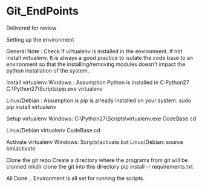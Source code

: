 # Git_EndPoints
Delivered for review

Setting up the environment

General Note : Check if virtualenv is installed in the environment. If not install virtualenv. It is always a good practice to isolate the code base to an environment so that the installing/removing modules doesn't impact the python installation of the system..

Install virtualenv
Windows : Assumption Python is installed in C:Python27
C:\Python27\Scripts\pip.exe virtualenv

Linux/Debian : Assumption is pip is already installed on your system.
sudo pip install virtualenv

Setup virtualenv
Windows:
C:\Python27\Scripts\virtualenv.exe CodeBase
cd <path to CodeBase>

Linux/Debian
virtualenv CodeBase
cd <path to CodeBase>

Activate virtualenv
Windows: 
Scripts\activate.bat
Linux/Debian:
 source bin\activate

Clone the git repo
Create a directory where the programs from git will be clonned
mkdir <Programs directory>
clone the git into this directory
pip install -r requirements.txt

All Done .. Environment is all set for running the scripts.

